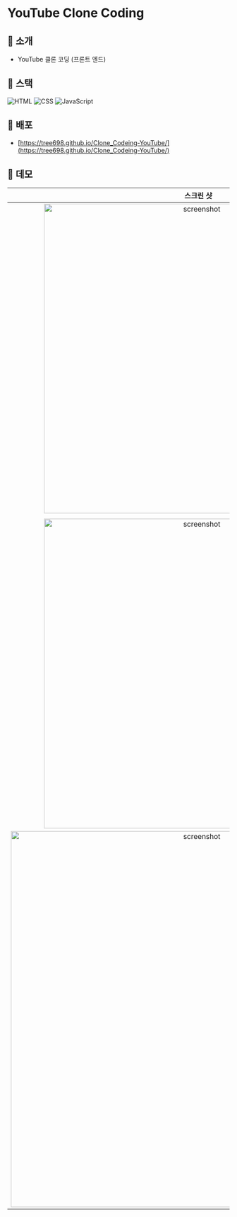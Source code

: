# YouTube Clone Coding

## :medal_sports: 소개
- YouTube 클론 코딩 (프론트 엔드)

## :medal_sports: 스택
![HTML](https://img.shields.io/badge/-HTML5-F05032?style=for-the-badge&logo=html5&logoColor=ffffff)
![CSS](https://img.shields.io/badge/-CSS-007ACC?style=for-the-badge&logo=css3)
![JavaScript](https://img.shields.io/badge/-JavaScript-%23F7DF1C?style=for-the-badge&logo=javascript&logoColor=000000&labelColor=%23F7DF1C&color=%23F7DF1C)

## :medal_sports: 배포
- [https://tree698.github.io/Clone_Codeing-YouTube/](https://tree698.github.io/Clone_Codeing-YouTube/)

## :medal_sports: 데모
|**스크린 샷**|
|:--:|
|<img width="700" alt="screenshot" src="https://user-images.githubusercontent.com/53497516/208275988-1313e801-d02b-41cd-ad7e-939ae4da4722.png">|
||
|<img width="700" alt="screenshot" src="https://user-images.githubusercontent.com/53497516/208276280-5e2ca265-e44f-4357-bf9b-c1163caf0fa1.gif">|
|<img width="850" alt="screenshot" src="https://user-images.githubusercontent.com/53497516/208278652-11009304-8401-42cb-b8a2-26c8720878b6.gif">||
